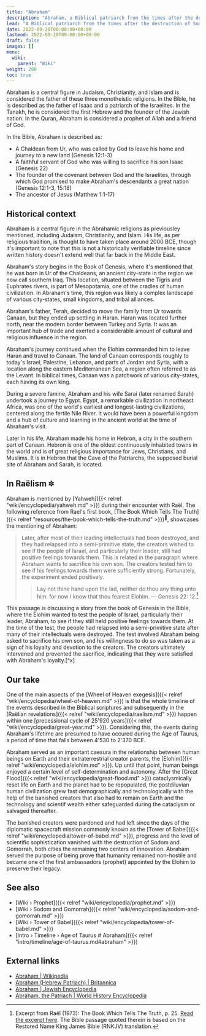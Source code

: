 ```yaml
---
title: "Abraham"
description: "Abraham, a Biblical patriarch from the times after the destruction of Sodom and Gomorrah. He is the first ambassador or prophet appointed by the civilization of the Elohim and held a non-hostile diplomatic relationship with them."
lead: "A Biblical patriarch from the times after the destruction of Sodom and Gomorrah. He is the first ambassador or prophet appointed by the civilization of the Elohim and held a non-hostile diplomatic relationship with them."
date: 2022-09-20T00:00:00+00:00
lastmod: 2022-09-20T00:00:00+00:00
draft: false
images: []
menu:
  wiki:
    parent: "Wiki"
weight: 200
toc: true
---
```


Abraham is a central figure in Judaism, Christianity, and Islam and is considered the father of these three monotheistic religions. In the Bible, he is described as the father of Isaac and a patriarch of the Israelites. In the Tanakh, he is considered the first Hebrew and the founder of the Jewish nation. In the Quran, Abraham is considered a prophet of Allah and a friend of God.

In the Bible, Abraham is described as:

- A Chaldean from Ur, who was called by God to leave his home and journey to a new land (Genesis 12:1-3)
- A faithful servant of God who was willing to sacrifice his son Isaac (Genesis 22)
- The founder of the covenant between God and the Israelites, through which God promised to make Abraham's descendants a great nation (Genesis 12:1-3, 15:18)
- The ancestor of Jesus (Matthew 1:1-17)

## Historical context

Abraham is a central figure in the Abrahamic religions as previousley mentioned, including Judaism, Christianity, and Islam. His life, as per religious tradition, is thought to have taken place around 2000 BCE, though it's important to note that this is not a historically verifiable timeline since written history doesn't extend well that far back in the Middle East.

Abraham's story begins in the Book of Genesis, where it's mentioned that he was born in Ur of the Chaldeans, an ancient city-state in the region we now call southern Iraq. This location, situated between the Tigris and Euphrates rivers, is part of Mesopotamia, one of the cradles of human civilization. In Abraham's time, this region was likely a complex landscape of various city-states, small kingdoms, and tribal alliances.

Abraham's father, Terah, decided to move the family from Ur towards Canaan, but they ended up settling in Haran. Haran was located further north, near the modern border between Turkey and Syria. It was an important hub of trade and exerted a considerable amount of cultural and religious influence in the region.

Abraham's journey continued when the Elohim commanded him to leave Haran and travel to Canaan. The land of Canaan corresponds roughly to today's Israel, Palestine, Lebanon, and parts of Jordan and Syria, with a location along the eastern Mediterranean Sea, a region often referred to as the Levant. In biblical times, Canaan was a patchwork of various city-states, each having its own king.

During a severe famine, Abraham and his wife Sarai (later renamed Sarah) undertook a journey to Egypt. Egypt, a remarkable civilization in northeast Africa, was one of the world's earliest and longest-lasting civilizations, centered along the fertile Nile River. It would have been a powerful kingdom and a hub of culture and learning in the ancient world at the time of Abraham's visit.

Later in his life, Abraham made his home in Hebron, a city in the southern part of Canaan. Hebron is one of the oldest continuously inhabited towns in the world and is of great religious importance for Jews, Christians, and Muslims. It is in Hebron that the Cave of the Patriarchs, the supposed burial site of Abraham and Sarah, is located.

## In Raëlism 🔯

Abraham is mentioned by [Yahweh]({{< relref "wiki/encyclopedia/yahweh.md" >}}) during their encounter with Raël. The following reference from Rael's first book, [The Book Which Tells The Truth]({{< relref "resources/the-book-which-tells-the-truth.md" >}})<sup>📖</sup>, showcases the mentioning of Abraham:

> Later, after most of their leading intellectuals had been destroyed, and they had relapsed into a semi-primitive state, the creators wished to see if the people of Israel, and particularly their leader, still had positive feelings towards them. This is related in the paragraph where Abraham wants to sacrifice his own son. The creators tested him to see if his feelings towards them were sufficiently strong. Fortunately, the experiment ended positively.
>
>> Lay not thine hand upon the lad, neither do thou any thing unto him: for now I know that thou fearest Elohim. — Genesis 22: 12.[^lay]

This passage is discussing a story from the book of Genesis in the Bible, where the Elohim wanted to test the people of Israel, particularly their leader, Abraham, to see if they still held positive feelings towards them. At the time of the test, the people had relapsed into a semi-primitive state after many of their intellectuals were destroyed. The test involved Abraham being asked to sacrifice his own son, and his willingness to do so was taken as a sign of his loyalty and devotion to the creators. The creators ultimately intervened and prevented the sacrifice, indicating that they were satisfied with Abraham's loyalty.[^x]

## Our take

One of the main aspects of the [Wheel of Heaven exegesis]({{< relref "wiki/encyclopedia/wheel-of-heaven.md" >}}) is that the whole timeline of the events described in the Biblical scriptures and subsequently in the [Raëlian revelations]({{< relref "wiki/encyclopedia/raelism.md" >}}) happen within one [precessional cycle of 25'920 years]({{< relref "wiki/encyclopedia/great-year.md" >}}). Considering this, the events during Abraham's lifetime are presumed to have occured during the Age of Taurus, a period of time that falls between 4'530 to 2'370 BCE.

Abraham served as an important caesura in the relationship between human beings on Earth and their extraterrestrial creator parents, the [Elohim]({{< relref "wiki/encyclopedia/elohim.md" >}}). Up until that point, human beings enjoyed a certain level of self-determination and autonomy. After the [Great Flood]({{< relref "wiki/encyclopedia/great-flood.md" >}}) cataclysmically reset life on Earth and the planet had to be repopulated, the postdiluvian human civilization grew fast demographically and technologically with the help of the banished creators that also had to remain on Earth and the technology and scientif wealth either safeguarded during the cataclysm or salvaged thereafter.

The banished creators were pardoned and had left since the days of the diplomatic spacecraft mission commonly known as the [Tower of Babel]({{< relref "wiki/encyclopedia/tower-of-babel.md" >}}), progress and the level of scientific sophistication vanished with the destruction of Sodom and Gomorrah, both cities the remaining two centers of innovation. Abraham served the purpose of being prove that humanity remained non-hostile and became one of the first ambassadors (prophet) appointed by the Elohim to preserve their legacy.

[^lay]: Excerpt from Raël (1973): The Book Which Tells The Truth, p. 25. [Read the excerpt here](https://wheelofheaven.github.io/rael-one-the-book-which-tells-the-truth/2_the_truth.html#the-sacrifice-of-abraham). The Bible passage quoted therein is based on the Restored Name King James Bible (RNKJV) translation.

## See also

- [Wiki › Prophet]({{< relref "wiki/encyclopedia/prophet.md" >}})
- [Wiki › Sodom and Gomorrah]({{< relref "wiki/encyclopedia/sodom-and-gomorrah.md" >}})
- [Wiki › Tower of Babel]({{< relref "wiki/encyclopedia/tower-of-babel.md" >}})
- [Intro › Timeline › Age of Taurus \# Abraham]({{< relref "intro/timeline/age-of-taurus.md#abraham" >}})

## External links

- [Abraham | Wikipedia](https://en.wikipedia.org/wiki/Abraham)
- [Abraham (Hebrew Patriach) | Britannica](https://www.britannica.com/biography/Abraham)
- [Abraham | Jewish Encyclopedia](https://www.jewishencyclopedia.com/articles/360-abraham)
- [Abraham, the Patriach | World History Encyclopedia](https://www.worldhistory.org/Abraham,_the_Patriarch/)
